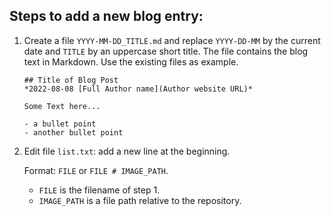Steps to add a new blog entry:
------------------------------

1. Create a file ``YYYY-MM-DD_TITLE.md`` and replace ``YYYY-DD-MM`` by the 
   current  date and ``TITLE`` by an uppercase short title. The file contains
   the blog text in Markdown. Use the existing files as example.
   
   ```
   ## Title of Blog Post
   *2022-08-08 [Full Author name](Author website URL)*
   
   Some Text here...
   
   - a bullet point
   - another bullet point
   ```

2. Edit file ``list.txt``: add a new line at the beginning. 

   Format: ``FILE`` or ``FILE # IMAGE_PATH``. 
   - ``FILE`` is the filename of step 1.
   - ``IMAGE_PATH`` is a file path relative to the repository.

